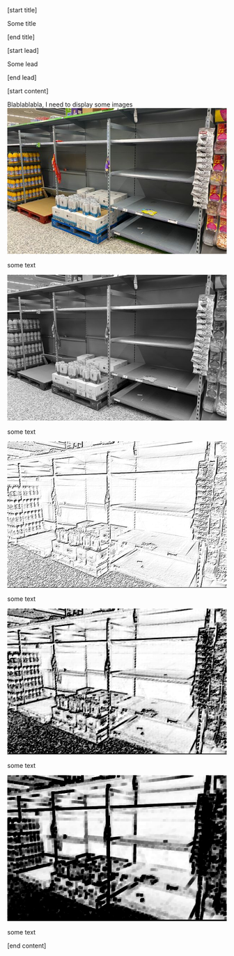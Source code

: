 [start title]

Some title

[end title]

[start lead]

Some lead

[end lead]

[start content]

Blablablabla, I need to display some images
![empty_shelves.jpg](../images/empty_shelves.jpg)

some text

![empty_shelves_grayscale.jpg](../images/empty_shelves_grayscale.png)

some text

![empty_shelves_edges.jpg](../images/empty_shelves_edges.png)

some text

![empty_shelves_erosion.jpg](../images/empty_shelves_erosion.png)

some text

![empty_shelves_dilation.jpg](../images/empty_shelves_dilation.png)

some text

[end content]